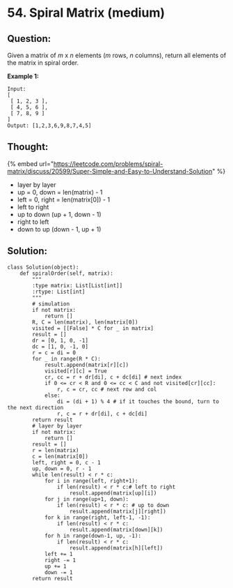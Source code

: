 # 54. Spiral Matrix \(medium\)

## Question:

Given a matrix of _m_ x _n_ elements \(_m_ rows, _n_ columns\), return all elements of the matrix in spiral order.

**Example 1:**

```text
Input:
[
 [ 1, 2, 3 ],
 [ 4, 5, 6 ],
 [ 7, 8, 9 ]
]
Output: [1,2,3,6,9,8,7,4,5]
```

## Thought:

{% embed url="https://leetcode.com/problems/spiral-matrix/discuss/20599/Super-Simple-and-Easy-to-Understand-Solution" %}

* layer by layer
* up = 0, down = len\(matrix\) - 1
* left = 0, right = len\(matrix\[0\]\) - 1
* left to right
* up to down \(up + 1, down - 1\) 
* right to left 
* down to up \(down - 1, up + 1\)

## Solution:

```text
class Solution(object):
    def spiralOrder(self, matrix):
        """
        :type matrix: List[List[int]]
        :rtype: List[int]
        """
        # simulation
        if not matrix:
            return []
        R, C = len(matrix), len(matrix[0])
        visited = [[False] * C for _ in matrix]
        result = []
        dr = [0, 1, 0, -1]
        dc = [1, 0, -1, 0]
        r = c = di = 0
        for _ in range(R * C):
            result.append(matrix[r][c])
            visited[r][c] = True
            cr, cc = r + dr[di], c + dc[di] # next index
            if 0 <= cr < R and 0 <= cc < C and not visited[cr][cc]:
                r, c = cr, cc # next row and col
            else:
                di = (di + 1) % 4 # if it touches the bound, turn to the next direction
                r, c = r + dr[di], c + dc[di]
        return result
        # layer by layer
        if not matrix:
            return []
        result = []
        r = len(matrix)
        c = len(matrix[0])
        left, right = 0, c - 1
        up, down = 0, r - 1
        while len(result) < r * c:
            for i in range(left, right+1): 
                if len(result) < r * c:# left to right
                    result.append(matrix[up][i])
            for j in range(up+1, down): 
                if len(result) < r * c: # up to down
                    result.append(matrix[j][right])
            for k in range(right, left-1, -1):
                if len(result) < r * c:
                    result.append(matrix[down][k])
            for h in range(down-1, up, -1):
                if len(result) < r * c:
                    result.append(matrix[h][left])
            left += 1
            right -= 1
            up += 1
            down -= 1
        return result
                
```


